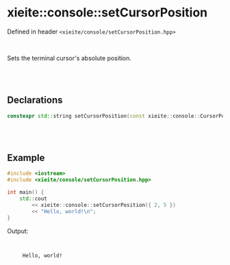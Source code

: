# xieite::console::setCursorPosition
Defined in header `<xieite/console/setCursorPosition.hpp>`

<br/>

Sets the terminal cursor's absolute position.

<br/><br/>

## Declarations
```cpp
constexpr std::string setCursorPosition(const xieite::console::CursorPosition position) noexcept;
```

<br/><br/>

## Example
```cpp
#include <iostream>
#include <xieite/console/setCursorPosition.hpp>

int main() {
	std::cout
		<< xieite::console::setCursorPosition({ 2, 5 })
		<< "Hello, world!\n";
}
```
Output:
```


     Hello, world!
```
